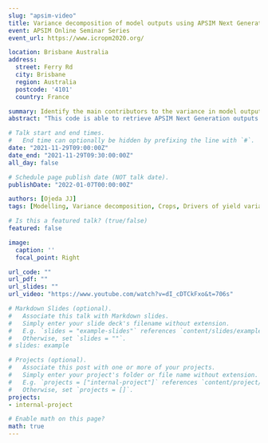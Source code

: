 ```yaml
---
slug: "apsim-video"
title: Variance decomposition of model outputs using APSIM Next Generation (video)
event: APSIM Online Seminar Series
event_url: https://www.icropm2020.org/

location: Brisbane Australia
address:
  street: Ferry Rd
  city: Brisbane
  region: Australia
  postcode: '4101'
  country: France

summary: Identify the main contributors to the variance in model outputs
abstract: "This code is able to retrieve APSIM Next Generation outputs and carried out a variance decomposition analysis to identify the main contributors to the variance in selected model outputs. Functionality: Calculate the main (ME) and total effect (TE) of a series of factors on the variability of a selected variable (in this example crop biomass). ME explains the share of the components to model output variability without interactions, i.e. if ME=1, the assessed factors explain the entire proportion of model output variability, but if M<1, residuals exist which means additional factors are required to explain this variability. TE represents the interaction of a given factor with other factors, i.e. high TE values for a given factor denote high interactions of that factor with other factors, therefore, TE does not include residuals."

# Talk start and end times.
#   End time can optionally be hidden by prefixing the line with `#`.
date: "2021-11-29T09:00:00Z"
date_end: "2021-11-29T09:30:00:00Z"
all_day: false

# Schedule page publish date (NOT talk date).
publishDate: "2022-01-07T00:00:00Z"

authors: [Ojeda JJ]
tags: [Modelling, Variance decomposition, Crops, Drivers of yield variability]

# Is this a featured talk? (true/false)
featured: false

image:
  caption: ''
  focal_point: Right

url_code: ""
url_pdf: ""
url_slides: ""
url_video: "https://www.youtube.com/watch?v=dI_cDTCkFxo&t=706s"

# Markdown Slides (optional).
#   Associate this talk with Markdown slides.
#   Simply enter your slide deck's filename without extension.
#   E.g. `slides = "example-slides"` references `content/slides/example-slides.md`.
#   Otherwise, set `slides = ""`.
# slides: example

# Projects (optional).
#   Associate this post with one or more of your projects.
#   Simply enter your project's folder or file name without extension.
#   E.g. `projects = ["internal-project"]` references `content/project/deep-learning/index.md`.
#   Otherwise, set `projects = []`.
projects:
- internal-project

# Enable math on this page?
math: true
---
```

